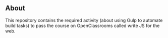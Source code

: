 ## About
This repository contains the required activity (about using Gulp to automate build tasks) to pass the course on OpenClassrooms called write JS for the web.